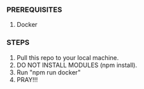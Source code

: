 ### PREREQUISITES
1. Docker

### STEPS
1. Pull this repo to your local machine.
2. DO NOT INSTALL MODULES (npm install).
3. Run "npm run docker"
4. PRAY!!!
